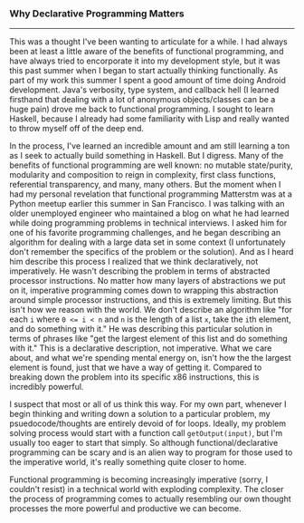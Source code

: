### Why Declarative Programming Matters
________________

This was a thought I've been wanting to articulate for a while.  I had always been at least a little aware of the benefits of functional programming, and have always tried to encorporate it into my development style, but it was this past summer when I began to start actually thinking functionally.  As part of my work this summer I spent a good amount of time doing Android development.  Java's verbosity, type system, and callback hell (I learned firsthand that dealing with a lot of anonymous objects/classes can be a huge pain) drove me back to functional programming.  I sought to learn Haskell, because I already had some familiarity with Lisp and really wanted to throw myself off of the deep end.

In the process, I've learned an incredible amount and am still learning a ton as I seek to actually build something in Haskell.  But I digress.  Many of the benefits of functional programming are well known:  no mutable state/purity, modularity and composition to reign in complexity, first class functions, referential transparency, and many, many others.  But the moment when I had my personal revelation that functional programming Matters<super>tm</super> was at a Python meetup earlier this summer in San Francisco.  I was talking with an older unemployed engineer who maintained a blog on what he had learned while doing programming problems in technical interviews.  I asked him for one of his favorite programming challenges, and he began describing an algorithm for dealing with a large data set in some context (I unfortunately don't remember the specifics of the problem or the solution).  And as I heard him describe this process I realized that we think declaratively, not imperatively.  He wasn't describing the problem in terms of abstracted processor instructions.  No matter how many layers of abstractions we put on it, imperative programming comes down to wrapping this abstraction around simple processor instructions, and this is extremely limiting.  But this isn't how we reason with the world.  We don't describe an algorithm like "for each `i` where `0 <= i < n` and `n` is the length of a list `x`, take the `i`th element, and do something with it."  He was describing this particular solution in terms of phrases like "get the largest element of this list and do something with it."  This is a declarative description, not imperative.  What we care about, and what we're spending mental energy on, isn't how the the largest element is found, just that we have a way of getting it.  Compared to breaking down the problem into its specific x86 instructions, this is incredibly powerful. 

I suspect that most or all of us think this way.  For my own part, whenever I begin thinking and writing down a solution to a particular problem, my psuedocode/thoughts are entirely devoid of for loops.  Ideally, my problem solving process would start with a function call `getOutput(input)`, but I'm usually too eager to start that simply.  So although functional/declarative programming can be scary and is an alien way to program for those used to the imperative world, it's really something quite closer to home.

Functional programming is becoming increasingly imperative (sorry, I couldn't resist) in a technical world with exploding complexity.  The closer the process of programming comes to actually resembling our own thought processes the more powerful and productive we can become.
